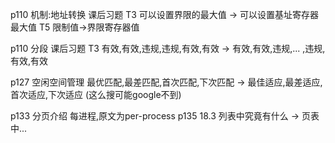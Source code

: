 p110  机制:地址转换
课后习题
T3 可以设置界限的最大值 -> 可以设置基址寄存器最大值
T5 限制值->界限寄存器值

p110 分段
课后习题
T3
有效,有效,违规,违规,有效,有效  -> 有效,有效,违规,... ,违规,有效,有效 

p127 空闲空间管理
最优匹配,最差匹配,首次匹配,下次匹配 -> 最佳适应,最差适应,首次适应,下次适应
(这么搜可能google不到) 

p133 分页介绍
每进程,原文为per-process
p135 
18.3 列表中究竟有什么 -> 页表中...

